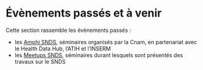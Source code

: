 # Évènements passés et à venir
<!-- SPDX-License-Identifier: MPL-2.0 -->

Cette section rassemble les évènements passés :

- les [Amphi SNDS](Amphi_SNDS.md), séminaires organisés par la Cnam, en partenariat avec le Health Data Hub, l’ATIH et l’INSERM
- les [Meetups SNDS](meetup.md), séminaires durant lesquels sont présentés des travaux sur le SNDS


